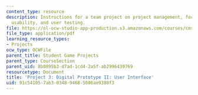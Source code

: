 ```yaml
---
content_type: resource
description: Instructions for a team project on project management, focus design iteration,
  usability, and user testing.
file: https://ol-ocw-studio-app-production.s3.amazonaws.com/courses/cms-611j-creating-video-games-fall-2014/91c541057ab3034894685086ae9380f3_MITCMS_611JF14_project3.pdf
file_type: application/pdf
learning_resource_types:
- Projects
ocw_type: OCWFile
parent_title: Student Game Projects
parent_type: CourseSection
parent_uid: 8b0895b3-d7ad-1cd4-2a5f-ab2996439769
resourcetype: Document
title: 'Project 3: Digital Prototype II: User Interface'
uid: 91c54105-7ab3-0348-9468-5086ae9380f3
---
```

